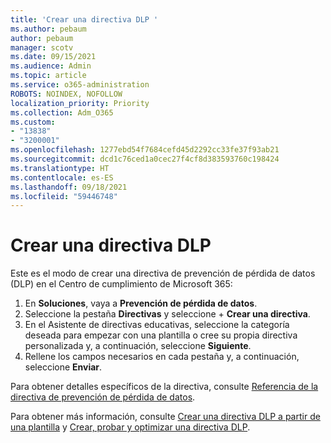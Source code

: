 ```yaml
---
title: 'Crear una directiva DLP '
ms.author: pebaum
author: pebaum
manager: scotv
ms.date: 09/15/2021
ms.audience: Admin
ms.topic: article
ms.service: o365-administration
ROBOTS: NOINDEX, NOFOLLOW
localization_priority: Priority
ms.collection: Adm_O365
ms.custom:
- "13838"
- "3200001"
ms.openlocfilehash: 1277ebd54f7684cefd45d2292cc33fe37f93ab21
ms.sourcegitcommit: dcd1c76ced1a0cec27f4cf8d383593760c198424
ms.translationtype: HT
ms.contentlocale: es-ES
ms.lasthandoff: 09/18/2021
ms.locfileid: "59446748"
---
```

# <a name="create-dlp-policy"></a>Crear una directiva DLP 

Este es el modo de crear una directiva de prevención de pérdida de datos (DLP) en el Centro de cumplimiento de Microsoft 365:

1. En **Soluciones**, vaya a **Prevención de pérdida de datos**.
1. Seleccione la pestaña **Directivas** y seleccione + **Crear una directiva**.   
1. En el Asistente de directivas educativas, seleccione la categoría deseada para empezar con una plantilla o cree su propia directiva personalizada y, a continuación, seleccione **Siguiente**.
1. Rellene los campos necesarios en cada pestaña y, a continuación, seleccione **Enviar**.

Para obtener detalles específicos de la directiva, consulte [Referencia de la directiva de prevención de pérdida de datos](https://docs.microsoft.com/microsoft-365/compliance/dlp-policy-reference).

Para obtener más información, consulte [Crear una directiva DLP a partir de una plantilla](https://docs.microsoft.com/microsoft-365/compliance/create-a-dlp-policy-from-a-template) y [Crear, probar y optimizar una directiva DLP](https://docs.microsoft.com/microsoft-365/compliance/create-test-tune-dlp-policy).